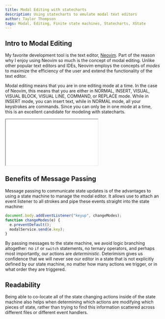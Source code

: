 ```yaml
---
title: Modal Editing with statecharts
description: Using statecharts to emulate modal text editors
author: Taylor Thompson
tags: Modal, Editing, Finite state machines, Statecharts, XState
---
```


## Intro to Modal Editing

My favorite development tool is the text editor, [Neovim](https://github.com/neovim/neovim). Part of the reason why I enjoy using Neovim so much is the concept of modal editing. Unlike other popular text editors and IDEs, Neovim employs the concepts of _modes_ to maximize the efficiency of the user and extend the functionality of the text editor.

Modal editing means that you are in one editing mode at a time. In the case of Neovim, this means that you are either in NORMAL, INSERT, VISUAL, VISUAL BLOCK, VISUAL LINE, COMMAND, or REPLACE mode. While in INSERT mode, you can insert text, while in NORMAL mode, all your keystrokes are commands. Since you can only be in one mode at a time, this is an excellent candidate for modeling with statecharts.

<iframe src="/modal-editing/demo.html"></iframe>


## Benefits of Message Passing

Message passing to communicate state updates is of the advantages to using a state machine to manage the modal editor. It allows use to attach an event listener to all strokes and pipe these events straight into the state machine:

```javascript
document.body.addEventListener("keyup", changeModes);
function changeModes(e) {
  e.preventDefault();
  modalService.send(e.key);
}
```

By passing messages to the state machine, we avoid logic branching altogether: no `if` or `switch` statements, no ternary operators, and perhaps most importantly, our actions are _deterministic_. Deterimism gives us confidence that we will never see our editor in a state that is not explicitly defined by our state machine, no matter how many actions we trigger, or in what order they are triggered.

## Readability
Being able to co-locate all of the state changing actions inside of the state machine also helps when determining which actions are modifying which pieces of state, rather than trying to find this information scattered across different files or different event handlers.
